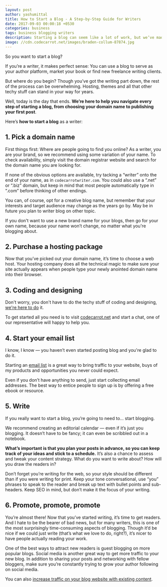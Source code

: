 ```yaml
---
layout: post
author: yashumittal
title: How to Start a Blog - A Step-by-Step Guide for Writers
date: 2017-09-03 00:00:18 +0530
categories: business
tags: business blogging writers
description: Starting a blog can seem like a lot of work, but we’ve made it easy with this step-by-step guide just for writers. Here’s how to start a blog from scratch.
image: //cdn.codecarrot.net/images/braden-collum-87874.jpg
---
```


So you want to start a blog?

If you’re a writer, it makes perfect sense: You can use a blog to serve as your author platform, market your book or find new freelance writing clients.

But where do you begin? Though you’ve got the writing part down, the rest of the process can be overwhelming. Hosting, themes and all that other techy stuff can stand in your way for years.

Well, today is the day that ends. **We’re here to help you navigate every step of starting a blog, from choosing your domain name to publishing your first post**.

Here’s **how to start a blog** as a writer:

## 1. Pick a domain name

First things first: Where are people going to find you online? As a writer, you are your brand, so we recommend using some variation of your name. To check availability, simply visit the domain registrar website and search for the domain name you are looking for.

If none of the obvious options are available, try tacking a “writer” onto the end of your name, as in `codecarrotwriter.com`. You could also use a “.net” or “.biz” domain, but keep in mind that most people automatically type in “.com” before thinking of other endings.

You can, of course, opt for a creative blog name, but remember that your interests and target audience may change as the years go by. May be in future you plan to writer blog on other topic.

If you don't want to use a new brand name for your blogs, then go for your own name, because your name won’t change, no matter what you're blogging about.

## 2. Purchase a hosting package

Now that you’ve picked out your domain name, it’s time to choose a web host. Your hosting company does all the technical magic to make sure your site actually appears when people type your newly anointed domain name into their browser.

## 3. Coding and designing

Don't worry, you don't have to do the techy stuff of coding and designing, [we're here to do](//codecarrot.net/) it.

To get started all you need is to visit [codecarrot.net](//www.codecarrot.net/) and start a chat, one of our representative will happy to help you.

## 4. Start your email list

I know, I know — you haven’t even started posting blog and you're glad to do it.

Starting an [email list](/beginners-guide-to-starting-an-email-list) is a great way to bring traffic to your website, buys of my products and opportunities you never could expect.

Even if you don’t have anything to send, just start collecting email addresses. The best way to entice people to sign up is by offering a free ebook or resource.

## 5. Write

If you really want to start a blog, you’re going to need to… start blogging.

We recommend creating an editorial calendar — even if it’s just you blogging. It doesn’t have to be fancy; it can even be scribbled out in a notebook.

**What’s important is that you plan your posts in advance, so you can keep track of your ideas and stick to a schedule.** It’s also a chance to assess and tweak your content strategy. What do you want to write about? How will you draw the readers in?

Don’t forget you’re writing for the web, so your style should be different than if you were writing for print. Keep your tone conversational, use “you” phrases to speak to the reader and break up text with bullet points and sub-headers. Keep SEO in mind, but don’t make it the focus of your writing.

## 6. Promote, promote, promote

You’re almost there! Now that you’ve started writing, it’s time to get readers. And I hate to be the bearer of bad news, but for many writers, this is one of the most surprisingly time-consuming aspects of blogging. Though it’d be nice if we could just write (that’s what we love to do, right?), it’s nicer to have people actually reading your work.

One of the best ways to attract new readers is guest blogging on more popular blogs. Social media is another great way to get more traffic to your new blog. In addition to sharing your posts and networking with fellow bloggers, make sure you’re constantly trying to grow your author following on social media.

You can also [increase traffic on your blog website with existing content](/how-to-increase-website-traffic-with-existing-content).
